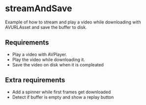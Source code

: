 # streamAndSave

Example of how to stream and play a video while downloading with AVURLAsset and save the buffer to disk.

## Requirements

- Play a video with AVPlayer.
- Play the video while downloading it.
- Save the video on disk when it is compleated

## Extra requirements

- Add a spinner while first frames get downloaded
- Detect if buffer is empty and show a replay button

